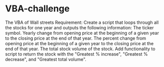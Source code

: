 # VBA-challenge
The VBA of Wall streets
Requirement:
Create a script that loops through all the stocks for one year and outputs the following information:
  The ticker symbol.
  Yearly change from opening price at the beginning of a given year to the closing price at the end of that year.
  The percent change from opening price at the beginning of a given year to the closing price at the end of that year.
  The total stock volume of the stock.
  Add functionality to script to return the stock with the "Greatest % increase", "Greatest % decrease", and "Greatest total volume". 
  
